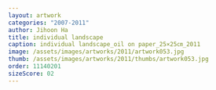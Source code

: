 ```yaml
---
layout: artwork
categories: "2007-2011"
author: Jihoon Ha
title: individual landscape
caption: individual landscape_oil on paper_25×25㎝_2011
image: /assets/images/artworks/2011/artwork053.jpg
thumb: /assets/images/artworks/2011/thumbs/artwork053.jpg
order: 11140201
sizeScore: 02
---
```

